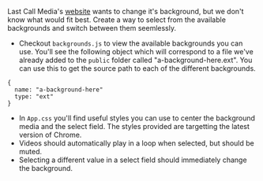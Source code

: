 

Last Call Media's [website](https://lastcallmedia.com) wants to change it's background, but we don't know what would fit best. Create a way to select from the available backgrounds and switch between them seemlessly.

* Checkout `backgrounds.js` to view the available backgrounds you can use. You'll see the following object which will correspond to a file we've already added to the `public` folder called "a-background-here.ext". You can use this to get the source path to each of the different backgrounds.
```
{
  name: "a-background-here"
  type: "ext"
}
```
* In `App.css` you'll find useful styles you can use to center the background media and the select field. The styles provided are targetting the latest version of Chrome.
* Videos should automatically play in a loop when selected, but should be muted.
* Selecting a different value in a select field should immediately change the background.

